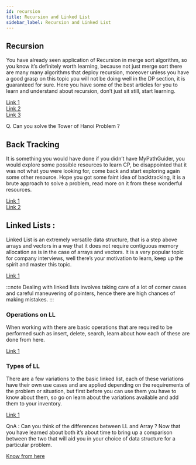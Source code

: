 ```yaml
---
id: recursion
title: Recursion and Linked List
sidebar_label: Recursion and Linked List
---
```


## Recursion 
You have already seen application of Recursion in merge sort algorithm, so you know it’s definitely worth learning, because not just merge sort there are many many algorithms that deploy recursion, moreover unless you have a good grasp on this topic you will not be doing well in the DP section, it is guaranteed for sure. Here you have some of the best articles for you to learn and understand about recursion, don’t just sit still, start learning.

[Link 1](https://www.topcoder.com/community/competitive-programming/tutorials/an-introduction-to-recursion-part-1/)<br/>
[Link 2](https://www.topcoder.com/community/competitive-programming/tutorials/an-introduction-to-recursion-part-2/)<br/>
[Link 3](http://zobayer.blogspot.com/2009/12/cse-102-attacking-recursion.html)

Q. Can you solve the Tower of Hanoi Problem ?



## Back Tracking 
It is something you would have done if you didn’t have MyPathGuider, you would explore some possible resources to learn CP, be disappointed that it was not what you were looking for, come back and start exploring again some other resource. Hope you got some faint idea of backtracking, it is a brute approach to solve a problem, read more on it from these wonderful resources.

[Link 1](https://www.hackerearth.com/practice/basic-programming/recursion/recursion-and-backtracking/tutorial/)<br/>
[Link 2](https://www.programiz.com/dsa/backtracking-algorithm)


## Linked Lists :

Linked List is an extremely versatile data structure, that is a step above arrays and vectors in a way that it does not require contiguous memory allocation as is in the case of arrays and vectors. It is a very popular topic for company interviews, well there’s your motivation to learn, keep up the spirit and master this topic.

[Link 1](https://www.programiz.com/dsa/linked-list)

:::note 
Dealing with linked lists involves taking care of a lot of corner cases and careful maneuvering of pointers, hence there are high chances of making mistakes. 
:::

### Operations on LL
When working with there are basic operations that are required to be performed such as insert, delete, search, learn about how each of these are done from here.

[Link 1](https://www.programiz.com/dsa/linked-list-operations)


### Types of LL
There are a few variations to the basic linked list, each of these variations have their own use cases and are applied depending on the requirements of the problem or situation, but first before you can use them you have to know about them, so go on learn about the variations available and add them to your inventory.

[Link 1](https://www.programiz.com/dsa/linked-list-types)

QnA : Can you think of the differences between LL and Array ?
Now that you have learned about both it’s about time to bring up a comparison between the two that will aid you in your choice of data structure for a particular problem.

[Know from here](https://www.studytonight.com/data-structures/linked-list-vs-array)
